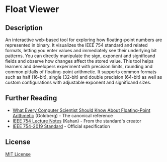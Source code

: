 # Float Viewer

## Description

An interactive web-based tool for exploring how floating-point numbers are represented in binary. It visualizes the IEEE 754 standard and related formats, letting you enter values and immediately see their underlying bit patterns. You can directly manipulate the sign, exponent and significand fields and observe how changes affect the stored value. This tool helps learners and developers experiment with precision limits, rounding and common pitfalls of floating-point arithmetic. It supports common formats such as half (16-bit), single (32-bit) and double precision (64-bit) as well as custom configurations with adjustable exponent and significand sizes.

## Further Reading

- [What Every Computer Scientist Should Know About Floating-Point Arithmetic](https://docs.oracle.com/cd/E19957-01/806-3568/ncg_goldberg.html) (Goldberg) - The canonical reference
- [IEEE 754 Lecture Notes](https://people.eecs.berkeley.edu/~wkahan/ieee754status/IEEE754.PDF) (Kahan) - From the standard's creator
- [IEEE 754-2019 Standard](https://ieeexplore.ieee.org/document/8766229) - Official specification

## License

[MIT License](LICENSE)
